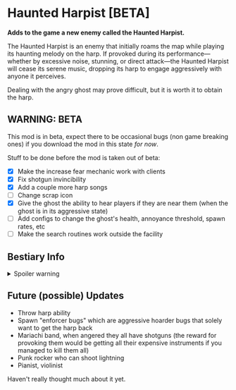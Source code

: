 # Haunted Harpist [BETA]
**Adds to the game a new enemy called the Haunted Harpist.**
<p>The Haunted Harpist is an enemy that initially roams the map while playing its haunting melody on the harp. If provoked during its performance—whether by excessive noise, stunning, or direct attack—the Haunted Harpist will cease its serene music, dropping its harp to engage aggressively with anyone it perceives.</p>

<p>Dealing with the angry ghost may prove difficult, but it is worth it to obtain the harp.</p>

## WARNING: BETA

This mod is in beta, expect there to be occasional bugs (non game breaking ones) if you download the mod in this state *for now*.

Stuff to be done before the mod is taken out of beta:
 - [X] Make the increase fear mechanic work with clients
 - [X] Fix shotgun invincibility
 - [X] Add a couple more harp songs
 - [ ] Change scrap icon
 - [X] Give the ghost the ability to hear players if they are near them (when the ghost is in its aggressive state)
 - [ ] Add configs to change the ghost's health, annoyance threshold, spawn rates, etc
 - [ ] Make the search routines work outside the facility

## Bestiary Info

<details>
  <summary>Spoiler warning</summary>
<br/>
<p>The ethereal entity known as the Haunted Harpist is categorized as a spectral presence of uncertain origin. Its form is reminiscent of the classic depiction of a phantom, lacking distinct humanoid features and attire, with an outline that shrouds its core in mystery. Its most notable characteristic is the ancient harp it perpetually clutches, strumming melodies that echo through the desolate halls of the mansion it inhabits.</p>


<p>If disturbed by excessive noise or a deliberate attempt to disrupt its eerie concerto, the Haunted Harpist will abandon its harmonious routine and become a relentless pursuer. For explorers encountering the Haunted Harpist, it is recommended to move with stealth and avoid interrupting its performance.</p>
  
</details>

## Future (possible) Updates

- Throw harp ability
- Spawn "enforcer bugs" which are aggressive hoarder bugs that solely want to get the harp back
- Mariachi band, when angered they all have shotguns (the reward for provoking them would be getting all their expensive instruments if you managed to kill them all)
- Punk rocker who can shoot lightning
- Pianist, violinist
  
Haven't really thought much about it yet.

